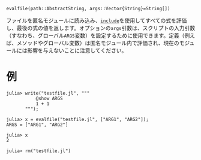 ```
evalfile(path::AbstractString, args::Vector{String}=String[])
```

ファイルを匿名モジュールに読み込み、[`include`](@ref)を使用してすべての式を評価し、最後の式の値を返します。オプションの`args`引数は、スクリプトの入力引数（すなわち、グローバル`ARGS`変数）を設定するために使用できます。定義（例えば、メソッドやグローバル変数）は匿名モジュール内で評価され、現在のモジュールには影響を与えないことに注意してください。

# 例

```jldoctest
julia> write("testfile.jl", """
           @show ARGS
           1 + 1
       """);

julia> x = evalfile("testfile.jl", ["ARG1", "ARG2"]);
ARGS = ["ARG1", "ARG2"]

julia> x
2

julia> rm("testfile.jl")
```

